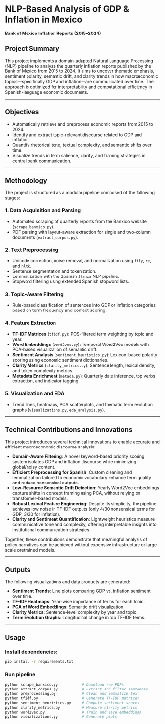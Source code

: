 # NLP-Based Analysis of GDP & Inflation in Mexico  
**Bank of Mexico Inflation Reports (2015–2024)**

## Project Summary

This project implements a domain-adapted Natural Language Processing (NLP) pipeline to analyze the quarterly inflation reports published by the Bank of Mexico from 2015 to 2024. It aims to uncover thematic emphasis, sentiment polarity, semantic drift, and clarity trends in how macroeconomic topics—specifically GDP and inflation—are communicated over time. The approach is optimized for interpretability and computational efficiency in Spanish-language economic documents.

---

## Objectives

- Automatically retrieve and preprocess economic reports from 2015 to 2024.
- Identify and extract topic-relevant discourse related to GDP and inflation.
- Quantify rhetorical tone, textual complexity, and semantic shifts over time.
- Visualize trends in term salience, clarity, and framing strategies in central bank communication.

---

## Methodology

The project is structured as a modular pipeline composed of the following stages:

### 1. Data Acquisition and Parsing
- Automated scraping of quarterly reports from the Banxico website (`scrape_banxico.py`).
- PDF parsing with layout-aware extraction for single and two-column documents (`extract_corpus.py`).

### 2. Text Preprocessing
- Unicode correction, noise removal, and normalization using `ftfy`, `re`, and `nltk`.
- Sentence segmentation and tokenization.
- Lemmatization with the Spanish `Stanza` NLP pipeline.
- Stopword filtering using extended Spanish stopword lists.

### 3. Topic-Aware Filtering
- Rule-based classification of sentences into GDP or inflation categories based on term frequency and context scoring.

### 4. Feature Extraction
- **TF-IDF Matrices** (`tfidf.py`): POS-filtered term weighting by topic and year.
- **Word Embeddings** (`word2vec.py`): Temporal Word2Vec models with PCA-based visualization of semantic drift.
- **Sentiment Analysis** (`sentiment_heuristics.py`): Lexicon-based polarity scoring using economic sentiment dictionaries.
- **Clarity Metrics** (`clarity_metrics.py`): Sentence length, lexical density, and token complexity metrics.
- **Metadata Enrichment** (`metada.py`): Quarterly date inference, top verbs extraction, and indicator tagging.

### 5. Visualization and EDA
- Trend lines, heatmaps, PCA scatterplots, and thematic term evolution graphs (`visualizations.py`, `eda_analysis.py`).

---

## Technical Contributions and Innovations

This project introduces several technical innovations to enable accurate and efficient macroeconomic discourse analysis:

- **Domain-Aware Filtering**: A novel keyword-based priority scoring system isolates GDP and inflation discourse while minimizing global/noisy content.
- **Efficient Preprocessing for Spanish**: Custom cleaning and lemmatization tailored to economic vocabulary enhance term quality and reduce nonsensical outputs.
- **Low-Resource Semantic Drift Detection**: Yearly Word2Vec embeddings capture shifts in concept framing using PCA, without relying on transformer-based models.
- **Robust Lexical Feature Engineering**: Despite its simplicity, the pipeline achieves low noise in TF-IDF outputs (only 4/30 nonsensical terms for GDP, 3/30 for inflation).
- **Clarity and Sentiment Quantification**: Lightweight heuristics measure communicative tone and complexity, offering interpretable insights into institutional communication strategies.

Together, these contributions demonstrate that meaningful analysis of policy narratives can be achieved without expensive infrastructure or large-scale pretrained models.

---

## Outputs

The following visualizations and data products are generated:
- **Sentiment Trends**: Line plots comparing GDP vs. inflation sentiment over time.
- **TF-IDF Heatmaps**: Year-wise importance of terms for each topic.
- **PCA of Word Embeddings**: Semantic drift visualization.
- **Clarity Metrics**: Sentence-level complexity by year and topic.
- **Term Evolution Graphs**: Longitudinal change in top TF-IDF terms.

---

## Usage

### Install dependencies:
```bash
pip install -r requirements.txt
```
### Run pipeline

```bash
python scrape_banxico.py           # Download raw PDFs
python extract_corpus.py           # Extract and filter sentences
python preprocessing.py            # Clean and lemmatize text
python tfidf.py                    # Generate TF-IDF matrices
python sentiment_heuristics.py     # Compute sentiment scores
python clarity_metrics.py          # Measure clarity metrics
python word2vec.py                 # Train and save embeddings
python visualizations.py           # Generate plots
```
